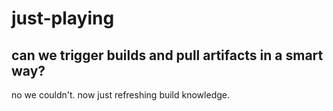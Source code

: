 # just-playing

## can we trigger builds and pull artifacts in a smart way?

no we couldn't. now just refreshing build knowledge.
